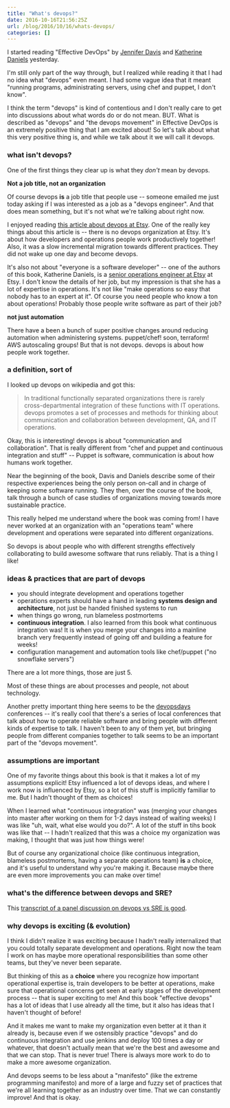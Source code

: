 ```yaml
---
title: "What's devops?"
date: 2016-10-16T21:56:25Z
url: /blog/2016/10/16/whats-devops/
categories: []
---
```


I started reading "Effective DevOps" by [Jennifer Davis](https://twitter.com/sigje) and 
[Katherine Daniels](https://twitter.com/beerops) yesterday.

I'm still only part of the way through, but I realized while reading it
that I had no idea what "devops" even meant. I had some vague idea that
it meant "running programs, administrating servers, using chef and
puppet, I don't know".

I think the term "devops" is kind of contentious and I don't really care
to get into discussions about what words do or do not mean. BUT. What is
described as "devops" and "the devops movement" in Effective DevOps is
an extremely positive thing that I am excited about! So let's talk about
what this very positive thing is, and while we talk about it we will
call it devops.

### what isn't devops?

One of the first things they clear up is what they *don't* mean by
devops.

**Not a job title, not an organization**

Of course devops **is** a job title that people use -- someone emailed
me just today asking if I was interested as a job as a "devops
engineer". And that does mean something, but it's not what we're talking
about right now.

I enjoyed reading [this article about devops at Etsy](http://www.networkworld.com/article/2886672/software/how-etsy-makes-devops-work.html). 
One of the really key things about this article is -- there is no devops
organization at Etsy. It's about how developers and operations people
work productively together! Also, it was a slow incremental migration
towards different practices. They did not wake up one day and become
devops.

It's also not about "everyone is a software developer" -- one of the authors of
this book, Katherine Daniels, is a [senior operations engineer at Etsy](https://beero.ps/2015/09/26/on-becoming-a-senior-engineer/) at Etsy.
I don't know the details of her job, but my impression is that she has a
lot of expertise in operations. It's not like "make operations so
easy that nobody has to an expert at it". Of course you need people who
know a ton about operations! Probably those people write software as
part of their job?

**not just automation**

There have a been a bunch of super positive changes around reducing
automation when administering systems. puppet/chef! soon, terraform! AWS
autoscaling groups! But that is not devops. devops is about how people
work together.

### a definition, sort of

I looked up devops on wikipedia and got this:

> In traditional functionally separated organizations there is rarely
> cross-departmental integration of these functions with IT operations.
> devops promotes a set of processes and methods for thinking about
> communication and collaboration between development, QA, and IT
> operations.

Okay, this is interesting! devops is about "communication and
collaboration". That is really different from "chef and puppet and
continuous integration and stuff" -- Puppet is software, communication
is about how humans work together.

Near the beginning of the book, Davis and Daniels describe some of their
respective experiences being the only person on-call and in charge of
keeping some software running. They then, over the course of the book,
talk through a bunch of case studies of organizations moving towards
more sustainable practice.

This really helped me understand where the book was coming from! I have
never worked at an organization with an "operations team" where
development and operations were separated into different organizations.

So devops is about people who with different strengths effectively
collaborating to build awesome software that runs reliably. That is a
thing I like!

### ideas & practices that are part of devops

* you should integrate development and operations together
* operations experts should have a hand in leading **systems design and
  architecture**, not just be handed finished systems to run
* when things go wrong, run blameless postmortems
* **continuous integration**. I also learned from this book what
  continuous integration was! It is when you merge your changes into a
  mainline branch very frequently instead of going off and building a
  feature for weeks!
* configuration management and automation tools like chef/puppet ("no
  snowflake servers")

There are a lot more things, those are just 5.

Most of these things are about processes and people, not about technology.

Another pretty important thing here seems to be the
[devopsdays](https://www.devopsdays.org/) conferences -- it's really
cool that there's a series of local conferences that talk about how to
operate reliable software and bring people with different kinds of
expertise to talk. I haven't been to any of them yet, but bringing
people from different companies together to talk seems to be an
important part of the "devops movement".

### assumptions are important

One of my favorite things about this book is that it makes a lot of my
assumptions explicit! Etsy influenced a lot of devops ideas, and where I
work now is influenced by Etsy, so a lot of this stuff is implicitly
familiar to me. But I hadn't thought of them as choices!

When I learned what "continuous integration" was (merging your changes
into master after working on them for 1-2 days instead of waiting weeks)
I was like "uh, wait, what else would you do?". A lot of the stuff in
tihs book was like that -- I hadn't realized that this was a choice my
organization was making, I thought that was just how things were!

But of course any organizational choice (like continuous integration,
blameless postmortems, having a separate operations team) **is** a
choice, and it's useful to understand why you're making it. Because
maybe there are even more improvements you can make over time!

### what's the difference between devops and SRE?

This [transcript of a panel discussion on devops vs SRE is good](http://blog.catchpoint.com/2016/09/01/oreilly-media-devops-vs-sre/).

### why devops is exciting (& evolution)

I think I didn't realize it was exciting because I hadn't really
internalized that you could totally separate development and
operations. Right now the team I work on has maybe more operational
responsibilities than some other teams, but they've never been separate.

But thinking of this as a **choice** where you recognize how important
operational expertise is, train developers to be better at operations,
make sure that operational concerns get seen at early stages of the
development process -- that is super exciting to me! And this book
"effective devops" has a lot of ideas that I use already all the time,
but it also has ideas that I haven't thought of before!

And it makes me want to make my organization even better at it than it
already is, because even if we ostensibly practice "devops" and do
continuous integration and use jenkins and deploy 100 times a day or
whatever, that doesn't actually mean that we're the best and awesome and
that we can stop. That is never true! There is always more work to do to
make a more awesome organization.

And devops seems to be less about a "manifesto" (like the extreme
programming manifesto) and more of a large and fuzzy set of practices
that we're all learning together as an industry over time. That we can
constantly improve! And that is okay.
